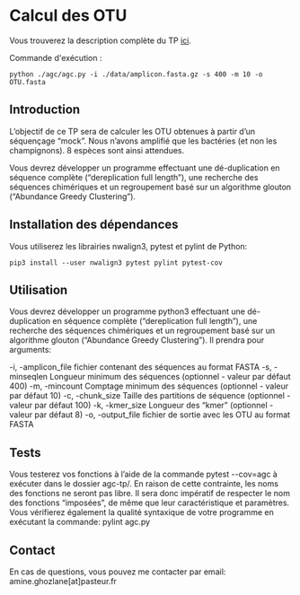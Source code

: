 # Calcul des OTU 

Vous trouverez la description complète du TP [ici](https://docs.google.com/document/d/1qWNqPZ9Ecd-yZ5Hpl6n2zd7ZGtHPjf3yaW1ulKRdWnk/edit?usp=sharing).

Commande d'exécution :
```
python ./agc/agc.py -i ./data/amplicon.fasta.gz -s 400 -m 10 -o OTU.fasta
```

## Introduction

L’objectif de ce TP sera de calculer les OTU obtenues à partir d’un séquençage “mock”. Nous n’avons amplifié que les bactéries (et non les champignons). 8 espèces sont ainsi attendues.

Vous devrez développer un programme effectuant une dé-duplication en séquence complète (“dereplication full length”), une recherche des séquences chimériques et un regroupement basé sur un algorithme glouton (“Abundance Greedy Clustering”).  


## Installation des dépendances

Vous utiliserez les librairies nwalign3, pytest et pylint de Python:
```
pip3 install --user nwalign3 pytest pylint pytest-cov
```

## Utilisation

Vous devrez développer un programme python3 effectuant une dé-duplication en séquence complète (“dereplication full length”), une recherche des séquences chimériques et un regroupement basé sur un algorithme glouton (“Abundance Greedy Clustering”). Il prendra pour arguments:

 -i, -amplicon_file fichier contenant des séquences au format FASTA
 -s, -minseqlen Longueur minimum des séquences (optionnel - valeur par défaut 400)
 -m, -mincount Comptage minimum des séquences (optionnel - valeur par défaut 10)
 -c, -chunk_size Taille des partitions de séquence (optionnel - valeur par défaut 100)
 -k, -kmer_size Longueur des “kmer” (optionnel - valeur par défaut 8)
 -o, -output_file fichier de sortie avec les OTU au format FASTA

 ## Tests

Vous testerez vos fonctions à l’aide de la commande pytest --cov=agc à exécuter dans le dossier agc-tp/. En raison de cette contrainte, les noms des fonctions ne seront pas libre. Il sera donc impératif de respecter le nom des fonctions “imposées”, de même que leur caractéristique et paramètres. 
Vous vérifierez également la qualité syntaxique de votre programme en exécutant la commande: pylint agc.py

## Contact

En cas de questions, vous pouvez me contacter par email: amine.ghozlane[at]pasteur.fr

